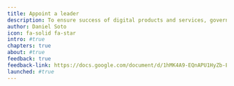 ```yaml
---
title: Appoint a leader
description: To ensure success of digital products and services, governments must appoint a leader by identifying and empowering a single product owner.
author: Daniel Soto
icon: fa-solid fa-star
intro: #true
chapters: true
about: #true
feedback: true
feedback-link: https://docs.google.com/document/d/1hMK4A9-EQnAPU1HyZb-EXMk6h8v4jISOxI9GKILN8iw/edit?usp=sharing
launched: #true
---
```


